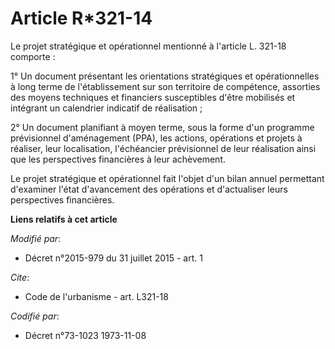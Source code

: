 # Article R*321-14

Le projet stratégique et opérationnel mentionné à l'article L. 321-18 comporte : 

1° Un document présentant les orientations stratégiques et opérationnelles à long terme de l'établissement sur son territoire
de compétence, assorties des moyens techniques et financiers susceptibles d'être mobilisés et intégrant un calendrier
indicatif de réalisation ;

2° Un document planifiant à moyen terme, sous la forme d'un programme prévisionnel d'aménagement (PPA), les actions,
opérations et projets à réaliser, leur localisation, l'échéancier prévisionnel de leur réalisation ainsi que les perspectives
financières à leur achèvement. 

Le projet stratégique et opérationnel fait l'objet d'un bilan annuel permettant d'examiner l'état d'avancement des opérations
et d'actualiser leurs perspectives financières.

**Liens relatifs à cet article**

_Modifié par_:

  - Décret n°2015-979 du 31 juillet 2015 - art. 1

_Cite_:

  - Code de l'urbanisme - art. L321-18

_Codifié par_:

  - Décret n°73-1023 1973-11-08
